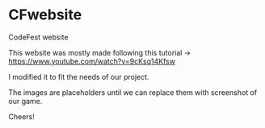 # CFwebsite
CodeFest website

This website was mostly made following this tutorial -> https://www.youtube.com/watch?v=9cKsq14Kfsw

I modified it to fit the needs of our project.

The images are placeholders until we can replace them with screenshot of our game. 

Cheers!
